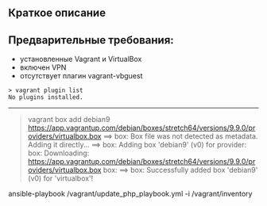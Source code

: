 ## Краткое описание

## Предварительные требования:
- установленные Vagrant и VirtualBox
- включен VPN 
- отсутствует плагин vagrant-vbguest

`> vagrant plugin list`  
`No plugins installed.`
<hr>


> vagrant box add debian9 https://app.vagrantup.com/debian/boxes/stretch64/versions/9.9.0/providers/virtualbox.box
==> box: Box file was not detected as metadata. Adding it directly...
==> box: Adding box 'debian9' (v0) for provider:
    box: Downloading: https://app.vagrantup.com/debian/boxes/stretch64/versions/9.9.0/providers/virtualbox.box
    box:
==> box: Successfully added box 'debian9' (v0) for 'virtualbox'!



ansible-playbook /vagrant/update_php_playbook.yml -i /vagrant/inventory
